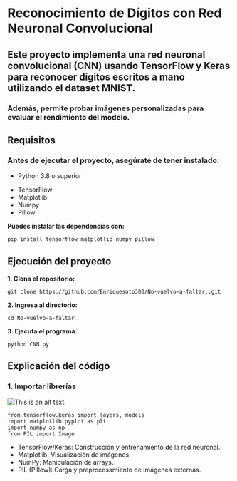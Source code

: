 # Reconocimiento de Dígitos con Red Neuronal Convolucional

## Este proyecto implementa una red neuronal convolucional (CNN) usando **TensorFlow** y **Keras** para reconocer dígitos escritos a mano utilizando el dataset **MNIST**.  
### Además, permite probar imágenes personalizadas para evaluar el rendimiento del modelo.

## Requisitos
### Antes de ejecutar el proyecto, asegúrate de tener instalado:


* Python 3.8 o superior  
- TensorFlow  
- Matplotlib  
- Numpy  
- Pillow    

**Puedes instalar las dependencias con:**  
```bash
pip install tensorflow matplotlib numpy pillow
```
## __Ejecución del proyecto__

**1. Clona el repositorio:** 


```git clone https://github.com/Enriquesoto300/No-vuelvo-a-faltar..git```

**2. Ingresa al directorio:**

```cd No-vuelvo-a-faltar```

**3. Ejecuta el programa:**

```python CNN.py```


## Explicación del código

### 1. Importar librerías

![This is an alt text.](C:\Users\Trans\Downloads\CNN\README\Librerias "This is a sample image.")
```import tensorflow as tf
from tensorflow.keras import layers, models
import matplotlib.pyplot as plt
import numpy as np
from PIL import Image
```


* TensorFlow/Keras: Construcción y entrenamiento de la red neuronal.
* Matplotlib: Visualización de imágenes.
* NumPy: Manipulación de arrays.
* PIL (Pillow): Carga y preprocesamiento de imágenes externas.

